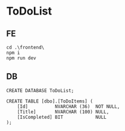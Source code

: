 # ToDoList

## FE

```
cd .\frontend\
npm i
npm run dev
```

## DB

```
CREATE DATABASE ToDoList;

CREATE TABLE [dbo].[ToDoItems] (
    [Id]          NVARCHAR (36)  NOT NULL,
    [Title]       NVARCHAR (100) NULL,
    [IsCompleted] BIT            NULL
);
```
